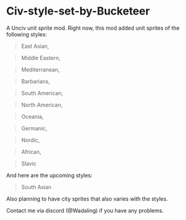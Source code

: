 # Civ-style-set-by-Bucketeer
A Unciv unit sprite mod.
Right now, this mod added unit sprites of the following styles:
> East Asian,

> Middle Eastern,

> Mediterranean,

> Barbarians,

> South American,

> North American,

> Oceania,

> Germanic,

> Nordic,

> African, 

> Slavic


And here are the upcoming styles:

> South Asian



Also planning to have city sprites that also varies with the styles.



Contact me via discord (@Wadaling) if you have any problems.
